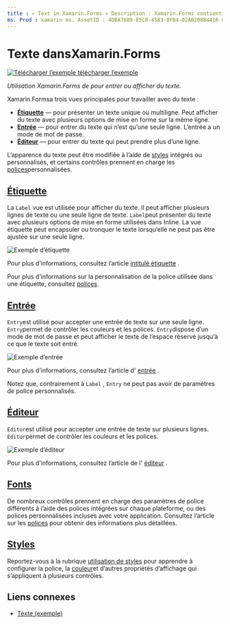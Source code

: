 ```yaml
---
title : « Text in Xamarin.Forms » Description : Xamarin.Forms contient trois vues principales pour travailler avec du texte, et cet article explique comment les utiliser pour entrer et afficher du texte dans les Xamarin.Forms applications.»
ms. Prod : xamarin ms. AssetID : 4DBA7689-E5C8-4583-8FB4-02AB208B4416 ms. Technology : xamarin-Forms Author : davidbritch ms. Author : dabritch ms. Date : 10/26/2018 No-Loc : [ Xamarin.Forms , Xamarin.Essentials ]
---
```


# <a name="text-in-xamarinforms"></a>Texte dansXamarin.Forms

[![Télécharger ](~/media/shared/download.png) l’exemple télécharger l’exemple](https://docs.microsoft.com/samples/xamarin/xamarin-forms-samples/userinterface-text)

_Utilisation Xamarin.Forms de pour entrer ou afficher du texte._

Xamarin.Formsa trois vues principales pour travailler avec du texte :

- **[Étiquette](#label)** &mdash; pour présenter un texte unique ou multiligne. Peut afficher du texte avec plusieurs options de mise en forme sur la même ligne.
- **[Entrée](#entry)** &mdash; pour entrer du texte qui n’est qu’une seule ligne. L’entrée a un mode de mot de passe.
- **[Éditeur](#editor)** &mdash; pour entrer du texte qui peut prendre plus d’une ligne.

L’apparence du texte peut être modifiée à l’aide de [styles](#styles) intégrés ou personnalisés, et certains contrôles prennent en charge les [polices](#fonts)personnalisées.

## <a name="label"></a>[Étiquette](label.md)

La `Label` vue est utilisée pour afficher du texte. Il peut afficher plusieurs lignes de texte ou une seule ligne de texte. `Label`peut présenter du texte avec plusieurs options de mise en forme utilisées dans Inline. La vue étiquette peut encapsuler ou tronquer le texte lorsqu’elle ne peut pas être ajustée sur une seule ligne.

![Exemple d’étiquette](images/label.png)

Pour plus d’informations, consultez l’article [intitulé étiquette](label.md) .

Pour plus d’informations sur la personnalisation de la police utilisée dans une étiquette, consultez [polices](fonts.md).

## <a name="entry"></a>[Entrée](entry.md)

`Entry`est utilisé pour accepter une entrée de texte sur une seule ligne. `Entry`permet de contrôler les couleurs et les polices. `Entry`dispose d’un mode de mot de passe et peut afficher le texte de l’espace réservé jusqu’à ce que le texte soit entré.

![Exemple d’entrée](images/entry.png)

Pour plus d’informations, consultez l’article d' [entrée](entry.md) .

Notez que, contrairement à `Label` , `Entry` ne peut pas avoir de paramètres de police personnalisés.

## <a name="editor"></a>[Éditeur](editor.md)

`Editor`est utilisé pour accepter une entrée de texte sur plusieurs lignes. `Editor`permet de contrôler les couleurs et les polices.

![Exemple d’éditeur](images/editor.png)

Pour plus d’informations, consultez l’article de l' [éditeur](editor.md) .

## <a name="fonts"></a>[Fonts](fonts.md)

De nombreux contrôles prennent en charge des paramètres de police différents à l’aide des polices intégrées sur chaque plateforme, ou des polices personnalisées incluses avec votre application. Consultez l’article sur les [polices](fonts.md) pour obtenir des informations plus détaillées.

## <a name="styles"></a>[Styles](styles.md)

Reportez-vous à la rubrique [utilisation de styles](~/xamarin-forms/user-interface/styles/index.md) pour apprendre à configurer la police, la [couleur](~/xamarin-forms/user-interface/colors.md)et d’autres propriétés d’affichage qui s’appliquent à plusieurs contrôles.

## <a name="related-links"></a>Liens connexes

- [Texte (exemple)](https://docs.microsoft.com/samples/xamarin/xamarin-forms-samples/userinterface-text)
